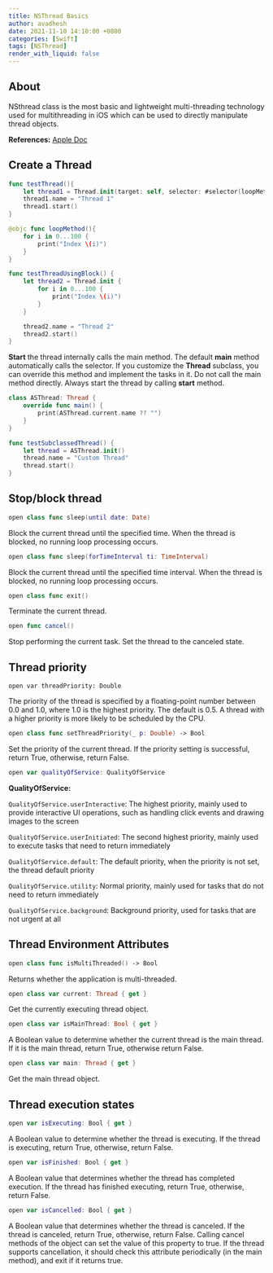 ```yaml
---
title: NSThread Basics
author: avadhesh
date: 2021-11-10 14:10:00 +0800
categories: [Swift]
tags: [NSThread]
render_with_liquid: false
---
```


## About

NSthread class is the most basic and lightweight multi-threading technology used for multithreading in iOS which can be used to directly manipulate thread objects.

__References:__ [Apple Doc](https://developer.apple.com/documentation/foundation/nsthread)

## Create a Thread

```swift
func testThread(){
    let thread1 = Thread.init(target: self, selector: #selector(loopMethod), object: nil)
    thread1.name = "Thread 1"
    thread1.start()
}

@objc func loopMethod(){
    for i in 0...100 {
        print("Index \(i)")
    }
}
```

```swift
func testThreadUsingBlock() {
    let thread2 = Thread.init {
        for i in 0...100 {
            print("Index \(i)")
        }
    }

    thread2.name = "Thread 2"
    thread2.start()
}
```

__Start__ the thread internally calls the main method.
The default __main__ method automatically calls the selector.
If you customize the __Thread__ subclass, you can override this method and implement the tasks in it.
Do not call the main method directly. Always start the thread by calling __start__ method.

```swift
class ASThread: Thread {
    override func main() {
        print(ASThread.current.name ?? "")
    }
}
```

```swift
func testSubclassedThread() {
    let thread = ASThread.init()
    thread.name = "Custom Thread"
    thread.start()
}
```

## Stop/block thread

```swift
open class func sleep(until date: Date)
```

Block the current thread until the specified time. When the thread is blocked, no running loop processing occurs.

```swift
open class func sleep(forTimeInterval ti: TimeInterval)
```

Block the current thread until the specified time interval. When the thread is blocked, no running loop processing occurs.

```swift
open class func exit()
```

Terminate the current thread.

```swift
open func cancel()
```

Stop performing the current task. Set the thread to the canceled state.

## Thread priority

`open var threadPriority: Double`

The priority of the thread is specified by a floating-point number between 0.0 and 1.0, where 1.0 is the highest priority. The default is 0.5. A thread with a higher priority is more likely to be scheduled by the CPU.

```swift
open class func setThreadPriority(_ p: Double) -> Bool
```

Set the priority of the current thread. If the priority setting is successful, return True, otherwise, return False.

```swift
open var qualityOfService: QualityOfService
```

__QualityOfService:__

`QualityOfService.userInteractive`: The highest priority, mainly used to provide interactive UI operations, such as handling click events and drawing images to the screen

`QualityOfService.userInitiated`: The second highest priority, mainly used to execute tasks that need to return immediately

`QualityOfService.default`: The default priority, when the priority is not set, the thread default priority

`QualityOfService.utility`: Normal priority, mainly used for tasks that do not need to return immediately

`QualityOfService.background`: Background priority, used for tasks that are not urgent at all

## Thread Environment Attributes

```swift
open class func isMultiThreaded() -> Bool
```

Returns whether the application is multi-threaded.

```swift
open class var current: Thread { get }
```

Get the currently executing thread object.

```swift
open class var isMainThread: Bool { get }
```

A Boolean value to determine whether the current thread is the main thread. If it is the main thread, return True, otherwise return False.

```swift
open class var main: Thread { get }
```

Get the main thread object.

## Thread execution states

```swift
open var isExecuting: Bool { get }
```

A Boolean value to determine whether the thread is executing. If the thread is executing, return True, otherwise, return False.

```swift
open var isFinished: Bool { get }
```

A Boolean value that determines whether the thread has completed execution. If the thread has finished executing, return True, otherwise, return False.

```swift
open var isCancelled: Bool { get }
```

A Boolean value that determines whether the thread is canceled. If the thread is canceled, return True, otherwise, return False. Calling cancel methods of the object can set the value of this property to true. If the thread supports cancellation, it should check this attribute periodically (in the main method), and exit if it returns true.
